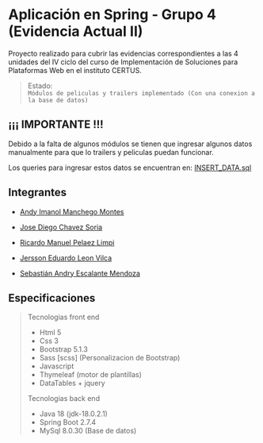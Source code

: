 # Aplicación en Spring - Grupo 4 (Evidencia Actual II)

Proyecto realizado para cubrir las evidencias correspondientes a las 4 unidades del IV ciclo del curso de Implementación de Soluciones
para Plataformas Web en el instituto CERTUS.    

> Estado:    
> `Módulos de peliculas y trailers implementado (Con una conexion a la base de datos)`

## ¡¡¡ IMPORTANTE !!!
Debido a la falta de algunos módulos se tienen que ingresar algunos datos manualmente para que lo trailers y peliculas puedan funcionar.

Los queries para ingresar estos datos se encuentran en: [INSERT_DATA.sql](https://github.com/IRypS/SolucionesWeb_G4_B78_CicloIV/blob/master/temp/sql/INSERT_DATA.sql "Archivo sql dentro del repositorio")


## Integrantes    

- [Andy Imanol Manchego Montes](https://github.com/isd-andymanchego "Perfil de Andy en GitHub")    

- [Jose Diego Chavez Soria](https://github.com/Diego-chavezz "Perfil de Diego en GitHub")    

- [Ricardo Manuel Pelaez Limpi](https://github.com/IRypS "Perfil de Ricardo en GitHub")    

- [Jersson Eduardo Leon Vilca](https://github.com/18Jers "Perfil de Jersson en GitHub")    

- [Sebastián Andry Escalante Mendoza](XD "Perfil de Sebastian en GitHub")    

## Especificaciones    

> Tecnologias front end    
>   
> - Html 5    
> - Css 3    
> - Bootstrap 5.1.3   
> - Sass [scss] (Personalizacion de Bootstrap)
> - Javascript    
> - Thymeleaf (motor de plantillas)
> - DataTables + jquery
> 
> Tecnologias back end    
> 
> - Java 18 (jdk-18.0.2.1)    
> - Spring Boot 2.7.4    
> - MySql 8.0.30 (Base de datos)    